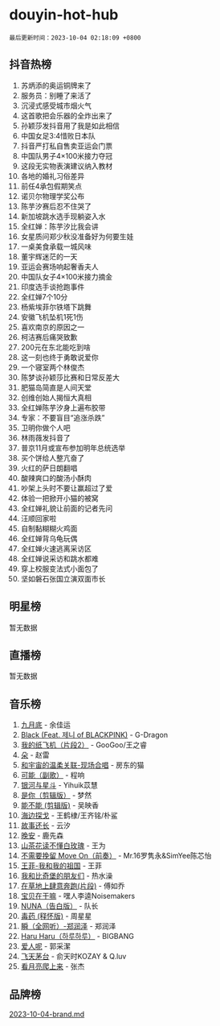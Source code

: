 # douyin-hot-hub

`最后更新时间：2023-10-04 02:18:09 +0800`

## 抖音热榜

1. 苏炳添的奥运铜牌来了
1. 服务员：别睡了来活了
1. 沉浸式感受城市烟火气
1. 这首歌把会乐器的全炸出来了
1. 孙颖莎发抖音用了我是如此相信
1. 中国女足3:4惜败日本队
1. 抖音严打私自售卖亚运会门票
1. 中国队男子4×100米接力夺冠
1. 这段无实物表演建议纳入教材
1. 各地的婚礼习俗差异
1. 前任4承包假期笑点
1. 诺贝尔物理学奖公布
1. 陈芋汐赛后忍不住哭了
1. 新加坡跳水选手现躺姿入水
1. 全红婵：陈芋汐比我会讲
1. 女星质问郑少秋没准备好为何要生娃
1. 一桌美食承载一城风味
1. 董宇辉迷茫的一天
1. 亚运会赛场响起奢香夫人
1. 中国队女子4×100米接力摘金
1. 印度选手谈抢跑事件
1. 全红婵7个10分
1. 杨紫埃菲尔铁塔下跳舞
1. 安徽飞机坠机1死1伤
1. 喜欢南京的原因之一
1. 柯洁赛后痛哭致歉
1. 200元在东北能吃到啥
1. 这一刻也终于勇敢说爱你
1. 一个寝室两个林俊杰
1. 陈梦谈孙颖莎比赛和日常反差大
1. 肥猫岛简直是人间天堂
1. 创维创始人揭恒大真相
1. 全红婵陈芋汐身上遍布胶带
1. 专家：不要盲目“追涨杀跌”
1. 卫明你做个人吧
1. 林雨薇发抖音了
1. 普京11月或宣布参加明年总统选举
1. 买个饼给人整亢奋了
1. 火红的萨日朗翻唱
1. 酸辣爽口的酸汤小酥肉
1. 吵架上头时不要让赢超过了爱
1. 体验一把掀开小猫的被窝
1. 全红婵礼貌让前面的记者先问
1. 汪顺回家啦
1. 自制黏糊糊火鸡面
1. 全红婵背乌龟玩偶
1. 全红婵火速逃离采访区
1. 全红婵说采访和跳水都难
1. 穿上校服变法式小面包了
1. 坚如磐石张国立演双面市长

## 明星榜

暂无数据

## 直播榜

暂无数据

## 音乐榜

1. [九月底](https://sf6-cdn-tos.douyinstatic.com/obj/tos-cn-ve-2774/oMfewG4PDTFhF8iz3OGQ7ABH5i6fCgnMaoCbzZ) - 余佳运
1. [Black (Feat. 제니 of BLACKPINK)](https://sf3-cdn-tos.douyinstatic.com/obj/tos-cn-ve-2774/2eb92e2debbe4fe0a552bc099aef7f28) - G-Dragon
1. [我的纸飞机（片段2）](https://sf6-cdn-tos.douyinstatic.com/obj/tos-cn-ve-2774/oM2ZrKcg2CD5AeRB2gkeXOFB1IxAGJdZPazYHf) - GooGoo/王之睿
1. [朵](https://sf3-cdn-tos.douyinstatic.com/obj/tos-cn-ve-2774/932f5bdfcd7c47b880525e92ab8a4999) - 赵雷
1. [和宇宙的温柔关联-现场合唱](https://sf3-cdn-tos.douyinstatic.com/obj/tos-cn-ve-2774/o0hONGDYQBgk0e5bqDeQOonVmncA6tC2nBwZLT) - 房东的猫
1. [可能（副歌）](https://sf3-cdn-tos.douyinstatic.com/obj/tos-cn-ve-2774/cde1731888894259b333569393c2fb51) - 程响
1. [银河与星斗](https://sf3-cdn-tos.douyinstatic.com/obj/tos-cn-ve-2774/3cc0bf5f0ef140f7b6743a631bcf3c58) - Yihuik苡慧
1. [是你（剪辑版）](https://sf6-cdn-tos.douyinstatic.com/obj/tos-cn-ve-2774/46019dae783c4c969944217fe1cfafc4) - 梦然
1. [能不能 (剪辑版)](https://sf3-cdn-tos.douyinstatic.com/obj/tos-cn-ve-2774/fc4a6c45b4a34277ba4088e1d7fdff98) - 吴映香
1. [海边探戈](https://sf6-cdn-tos.douyinstatic.com/obj/tos-cn-ve-2774/os9gE0VQCGqt6VQkZDyBBYvfSDY0QFe3vVmubn) - 王鹤棣/王齐铭/朴鲨
1. [故事还长](https://sf3-cdn-tos.douyinstatic.com/obj/tos-cn-ve-2774/30a26758c8594f0ab81ac675c33ee2c5) - 云汐
1. [晚安](https://sf3-cdn-tos.douyinstatic.com/obj/tos-cn-ve-2774/a724c5e224464218839820f4e4fd632f) - 鹿先森
1. [山茶花读不懂白玫瑰](https://sf6-cdn-tos.douyinstatic.com/obj/tos-cn-ve-2774/osfn8B7DktrRHEPJgPCfDbw7QDQEkwC16BxZg9) - 王为
1. [不需要挽留 Move On（前奏）](https://sf3-cdn-tos.douyinstatic.com/obj/tos-cn-ve-2774/ooCBhgCCkF4nExzQL9WZSUbitfA8IsDkgQIYhe) - Mr.16罗隽永&SimYee陈芯怡
1. [王菲-我和我的祖国](https://sf6-cdn-tos.douyinstatic.com/obj/tos-cn-ve-2774/3ef0f373017541e18566595c96123cab) - 王菲
1. [我和比奇堡的朋友们](https://sf3-cdn-tos.douyinstatic.com/obj/tos-cn-ve-2774/f0505db981ea4a6d91453a15924a82aa) - 热水澡
1. [在草地上肆意奔跑(片段)](https://sf6-cdn-tos.douyinstatic.com/obj/tos-cn-ve-2774/8831d494742f45dabdfa8adb8b817259) - 傅如乔
1. [宝贝在干嘛](https://sf3-cdn-tos.douyinstatic.com/obj/tos-cn-ve-2774/okW4hBCfJI5B2ZEgTCtikhMW7IafzNrBQIYkpJ) - 嘿人李逵Noisemakers
1. [NUNA（告白版）](https://sf6-cdn-tos.douyinstatic.com/obj/tos-cn-ve-2774/a65828cbd8ce41a78a430a58b49f4feb) - 队长
1. [毒药 (释怀版)](https://sf3-cdn-tos.douyinstatic.com/obj/tos-cn-ve-2774/oYILMEAzspdZBIzy4frJNB8ZHPHWAhiwowd4Ad) - 周星星
1. [瞬（全网听）-郑润泽](https://sf6-cdn-tos.douyinstatic.com/obj/tos-cn-ve-2774/o4Vb9eJZClCZTnRQYy0BRSeHGrDtrkrQgIBvQt) - 郑润泽
1. [Haru Haru（하루하루）](https://sf3-cdn-tos.douyinstatic.com/obj/tos-cn-ve-2774/940c04aa98154ee7bdbaaa2ad9f28aec) - BIGBANG
1. [爱人呢](https://sf3-cdn-tos.douyinstatic.com/obj/tos-cn-ve-2774/2041dc10f3c442f1992b439a00eaf2ba) - 郭采潔
1. [飞天茅台](https://sf6-cdn-tos.douyinstatic.com/obj/tos-cn-ve-2774/o4GhTV5kIuMWmC2Ai1WzNglssgBfQaqQCSLxUU) - 俞天时KOZAY & Q.luv
1. [看月亮爬上来](https://sf3-cdn-tos.douyinstatic.com/obj/tos-cn-ve-2774/356c324112764016b25295e535f2daf0) - 张杰

## 品牌榜

[2023-10-04-brand.md](2023-10-04-brand.md)
